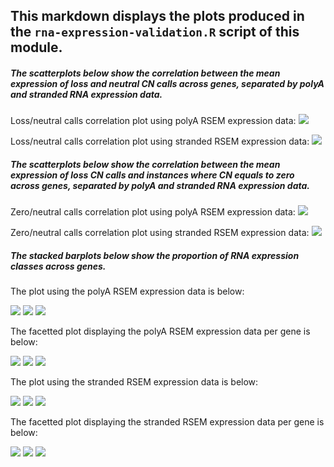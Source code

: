 ## This markdown displays the plots produced in the `rna-expression-validation.R` script of this module. 

##### The scatterplots below show the correlation between the mean expression of loss and neutral CN calls across genes, separated by polyA and stranded RNA expression data. 

Loss/neutral calls correlation plot using polyA RSEM expression data:
![](plots/loss_correlation_scatterplot_polyA.png)

Loss/neutral calls correlation plot using stranded RSEM expression data:
![](plots/loss_correlation_scatterplot_stranded.png)

##### The scatterplots below show the correlation between the mean expression of loss CN calls and instances where CN equals to zero across genes, separated by polyA and stranded RNA expression data. 

Zero/neutral calls correlation plot using polyA RSEM expression data:
![](plots/zero_correlation_scatterplot_polyA.png)

Zero/neutral calls correlation plot using stranded RSEM expression data:
![](plots/zero_correlation_scatterplot_stranded.png)


##### The stacked barplots below show the proportion of RNA expression classes across genes. 

The plot using the polyA RSEM expression data is below:

![](plots/cn_loss_expression_polyA.png)
![](plots/cn_neutral_expression_polyA.png)
![](plots/cn_zero_expression_polyA.png)

The facetted plot displaying the polyA RSEM expression data per gene is below:

![](plots/cn_loss_expression_per_gene_polyA.png)
![](plots/cn_neutral_expression_per_gene_polyA.png)
![](plots/cn_zero_expression_per_gene_polyA.png)

The plot using the stranded RSEM expression data is below:

![](plots/cn_loss_expression_stranded.png)
![](plots/cn_neutral_expression_stranded.png)
![](plots/cn_zero_expression_stranded.png)

The facetted plot displaying the stranded RSEM expression data per gene is below:

![](plots/cn_loss_expression_per_gene_stranded.png)
![](plots/cn_neutral_expression_per_gene_stranded.png)
![](plots/cn_zero_expression_per_gene_stranded.png)
